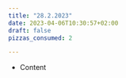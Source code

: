 ```yaml
---
title: "28.2.2023"
date: 2023-04-06T10:30:57+02:00
draft: false
pizzas_consumed: 2

---
```


- Content
